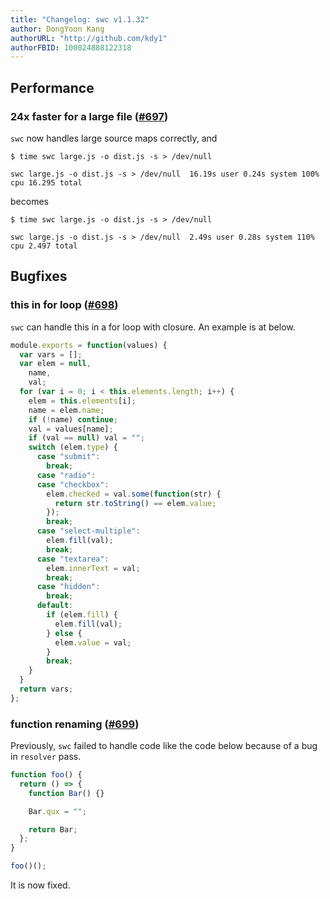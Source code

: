 ```yaml
---
title: "Changelog: swc v1.1.32"
author: DongYoon Kang
authorURL: "http://github.com/kdy1"
authorFBID: 100024888122318
---
```


## Performance

### 24x faster for a large file ([#697](https://github.com/swc-project/swc/pull/697))

`swc` now handles large source maps correctly, and

```
$ time swc large.js -o dist.js -s > /dev/null

swc large.js -o dist.js -s > /dev/null  16.19s user 0.24s system 100% cpu 16.295 total
```

becomes

```
$ time swc large.js -o dist.js -s > /dev/null

swc large.js -o dist.js -s > /dev/null  2.49s user 0.28s system 110% cpu 2.497 total
```

## Bugfixes

### this in for loop ([#698](https://github.com/swc-project/swc/issues/698))

`swc` can handle this in a for loop with closure. An example is at below.

```js
module.exports = function(values) {
  var vars = [];
  var elem = null,
    name,
    val;
  for (var i = 0; i < this.elements.length; i++) {
    elem = this.elements[i];
    name = elem.name;
    if (!name) continue;
    val = values[name];
    if (val == null) val = "";
    switch (elem.type) {
      case "submit":
        break;
      case "radio":
      case "checkbox":
        elem.checked = val.some(function(str) {
          return str.toString() == elem.value;
        });
        break;
      case "select-multiple":
        elem.fill(val);
        break;
      case "textarea":
        elem.innerText = val;
        break;
      case "hidden":
        break;
      default:
        if (elem.fill) {
          elem.fill(val);
        } else {
          elem.value = val;
        }
        break;
    }
  }
  return vars;
};
```

### function renaming ([#699](https://github.com/swc-project/swc/issues/699))

Previously, `swc` failed to handle code like the code below because of a bug in `resolver` pass.

```js
function foo() {
  return () => {
    function Bar() {}

    Bar.qux = "";

    return Bar;
  };
}

foo()();
```

It is now fixed.
